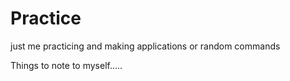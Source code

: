 # Practice
just me practicing and making applications or random commands


Things to note to myself.....
